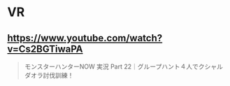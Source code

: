 # VR

## https://www.youtube.com/watch?v=Cs2BGTiwaPA

> モンスターハンターNOW 実況 Part 22｜グループハント４人でクシャルダオラ討伐訓練！ 
